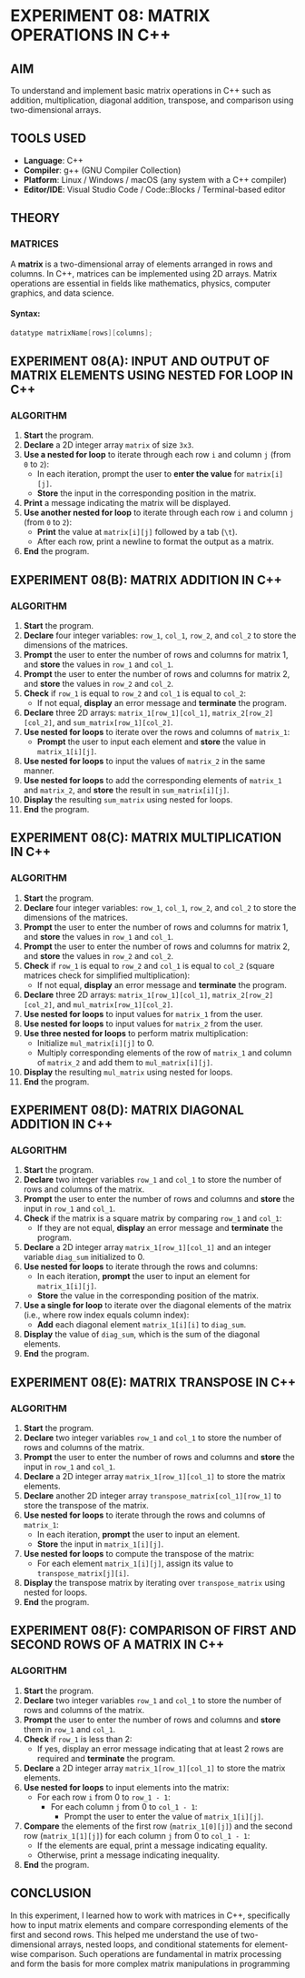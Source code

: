 # EXPERIMENT 08: MATRIX OPERATIONS IN C++

## AIM
To understand and implement basic matrix operations in C++ such as addition, multiplication, diagonal addition, transpose, and comparison using two-dimensional arrays.

## TOOLS USED
- **Language**: C++  
- **Compiler**: g++ (GNU Compiler Collection)  
- **Platform**: Linux / Windows / macOS (any system with a C++ compiler)  
- **Editor/IDE**: Visual Studio Code / Code::Blocks / Terminal-based editor  

## THEORY

### MATRICES
A **matrix** is a two-dimensional array of elements arranged in rows and columns. In C++, matrices can be implemented using 2D arrays. Matrix operations are essential in fields like mathematics, physics, computer graphics, and data science.

#### Syntax:
```cpp
datatype matrixName[rows][columns];
```

## EXPERIMENT 08(A): INPUT AND OUTPUT OF MATRIX ELEMENTS USING NESTED FOR LOOP IN C++

### ALGORITHM

1. **Start** the program.
2. **Declare** a 2D integer array `matrix` of size `3x3`.
3. **Use a nested for loop** to iterate through each row `i` and column `j` (from `0` to `2`):
   - In each iteration, prompt the user to **enter the value** for `matrix[i][j]`.
   - **Store** the input in the corresponding position in the matrix.
4. **Print** a message indicating the matrix will be displayed.
5. **Use another nested for loop** to iterate through each row `i` and column `j` (from `0` to `2`):
   - **Print** the value at `matrix[i][j]` followed by a tab (`\t`).
   - After each row, print a newline to format the output as a matrix.
6. **End** the program.

## EXPERIMENT 08(B): MATRIX ADDITION IN C++

### ALGORITHM

1. **Start** the program.
2. **Declare** four integer variables: `row_1`, `col_1`, `row_2`, and `col_2` to store the dimensions of the matrices.
3. **Prompt** the user to enter the number of rows and columns for matrix 1, and **store** the values in `row_1` and `col_1`.
4. **Prompt** the user to enter the number of rows and columns for matrix 2, and **store** the values in `row_2` and `col_2`.
5. **Check** if `row_1` is equal to `row_2` and `col_1` is equal to `col_2`:
   - If not equal, **display** an error message and **terminate** the program.
6. **Declare** three 2D arrays: `matrix_1[row_1][col_1]`, `matrix_2[row_2][col_2]`, and `sum_matrix[row_1][col_2]`.
7. **Use nested for loops** to iterate over the rows and columns of `matrix_1`:
   - **Prompt** the user to input each element and **store** the value in `matrix_1[i][j]`.
8. **Use nested for loops** to input the values of `matrix_2` in the same manner.
9. **Use nested for loops** to add the corresponding elements of `matrix_1` and `matrix_2`, and **store** the result in `sum_matrix[i][j]`.
10. **Display** the resulting `sum_matrix` using nested for loops.
11. **End** the program.

## EXPERIMENT 08(C): MATRIX MULTIPLICATION IN C++

### ALGORITHM

1. **Start** the program.
2. **Declare** four integer variables: `row_1`, `col_1`, `row_2`, and `col_2` to store the dimensions of the matrices.
3. **Prompt** the user to enter the number of rows and columns for matrix 1, and **store** the values in `row_1` and `col_1`.
4. **Prompt** the user to enter the number of rows and columns for matrix 2, and **store** the values in `row_2` and `col_2`.
5. **Check** if `row_1` is equal to `row_2` and `col_1` is equal to `col_2` (square matrices check for simplified multiplication):
   - If not equal, **display** an error message and **terminate** the program.
6. **Declare** three 2D arrays: `matrix_1[row_1][col_1]`, `matrix_2[row_2][col_2]`, and `mul_matrix[row_1][col_2]`.
7. **Use nested for loops** to input values for `matrix_1` from the user.
8. **Use nested for loops** to input values for `matrix_2` from the user.
9. **Use three nested for loops** to perform matrix multiplication:
   - Initialize `mul_matrix[i][j]` to 0.
   - Multiply corresponding elements of the row of `matrix_1` and column of `matrix_2` and add them to `mul_matrix[i][j]`.
10. **Display** the resulting `mul_matrix` using nested for loops.
11. **End** the program.

## EXPERIMENT 08(D): MATRIX DIAGONAL ADDITION IN C++

### ALGORITHM

1. **Start** the program.
2. **Declare** two integer variables `row_1` and `col_1` to store the number of rows and columns of the matrix.
3. **Prompt** the user to enter the number of rows and columns and **store** the input in `row_1` and `col_1`.
4. **Check** if the matrix is a square matrix by comparing `row_1` and `col_1`:
   - If they are not equal, **display** an error message and **terminate** the program.
5. **Declare** a 2D integer array `matrix_1[row_1][col_1]` and an integer variable `diag_sum` initialized to 0.
6. **Use nested for loops** to iterate through the rows and columns:
   - In each iteration, **prompt** the user to input an element for `matrix_1[i][j]`.
   - **Store** the value in the corresponding position of the matrix.
7. **Use a single for loop** to iterate over the diagonal elements of the matrix (i.e., where row index equals column index):
   - **Add** each diagonal element `matrix_1[i][i]` to `diag_sum`.
8. **Display** the value of `diag_sum`, which is the sum of the diagonal elements.
9. **End** the program.

## EXPERIMENT 08(E): MATRIX TRANSPOSE IN C++

### ALGORITHM

1. **Start** the program.
2. **Declare** two integer variables `row_1` and `col_1` to store the number of rows and columns of the matrix.
3. **Prompt** the user to enter the number of rows and columns and **store** the input in `row_1` and `col_1`.
4. **Declare** a 2D integer array `matrix_1[row_1][col_1]` to store the matrix elements.
5. **Declare** another 2D integer array `transpose_matrix[col_1][row_1]` to store the transpose of the matrix.
6. **Use nested for loops** to iterate through the rows and columns of `matrix_1`:
   - In each iteration, **prompt** the user to input an element.
   - **Store** the input in `matrix_1[i][j]`.
7. **Use nested for loops** to compute the transpose of the matrix:
   - For each element `matrix_1[i][j]`, assign its value to `transpose_matrix[j][i]`.
8. **Display** the transpose matrix by iterating over `transpose_matrix` using nested for loops.
9. **End** the program.

## EXPERIMENT 08(F): COMPARISON OF FIRST AND SECOND ROWS OF A MATRIX IN C++

### ALGORITHM

1. **Start** the program.
2. **Declare** two integer variables `row_1` and `col_1` to store the number of rows and columns of the matrix.
3. **Prompt** the user to enter the number of rows and columns and **store** them in `row_1` and `col_1`.
4. **Check** if `row_1` is less than 2:
   - If yes, display an error message indicating that at least 2 rows are required and **terminate** the program.
5. **Declare** a 2D integer array `matrix_1[row_1][col_1]` to store the matrix elements.
6. **Use nested for loops** to input elements into the matrix:
   - For each row `i` from 0 to `row_1 - 1`:
     - For each column `j` from 0 to `col_1 - 1`:
       - Prompt the user to enter the value of `matrix_1[i][j]`.
7. **Compare** the elements of the first row (`matrix_1[0][j]`) and the second row (`matrix_1[1][j]`) for each column `j` from 0 to `col_1 - 1`:
   - If the elements are equal, print a message indicating equality.
   - Otherwise, print a message indicating inequality.
8. **End** the program.

## CONCLUSION

In this experiment, I learned how to work with matrices in C++, specifically how to input matrix elements and compare corresponding elements of the first and second rows. This helped me understand the use of two-dimensional arrays, nested loops, and conditional statements for element-wise comparison. Such operations are fundamental in matrix processing and form the basis for more complex matrix manipulations in programming

